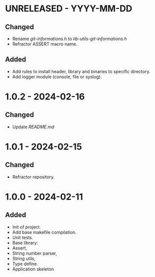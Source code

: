 # UNRELEASED - YYYY-MM-DD

## Changed

 * Rename *git-informations.h* to *lib-utils-git-informations.h*
 * Refractor ASSERT macro name.

## Added

 * Add rules to install header, library and binaries to specific directory.
 * Add logger module (console, file or syslog).

# 1.0.2 - 2024-02-16

## Changed

 * Update *README.md*

# 1.0.1 - 2024-02-15

## Changed

 * Refractor repository.


# 1.0.0 - 2024-02-11

## Added
 * Init of project.
 * Add base makefile compilation.
 * Unit tests.
 * Base library:
  * Assert,
  * String number parser,
  * String utils,
  * Type define.
 * Application skeleton
